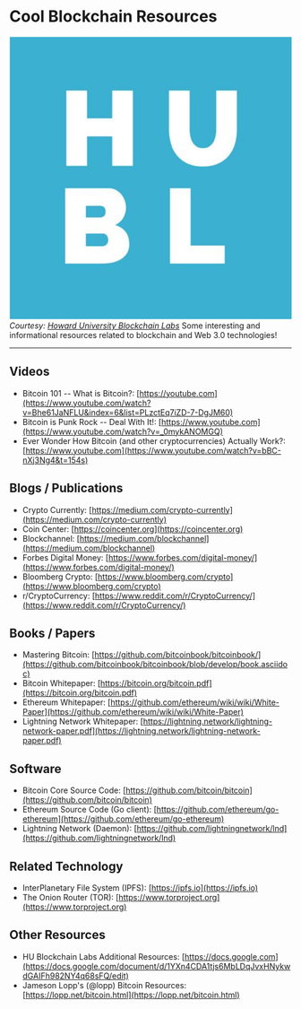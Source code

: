 # Cool Blockchain Resources
![HUBL Logo](https://raw.githubusercontent.com/hublockchainlabs/cool-resources/master/hubl.png)
*Courtesy: [Howard University Blockchain Labs](http://www.hublockchainlab.com)*
Some interesting and informational resources related to blockchain and Web 3.0 technologies!
___
## Videos
- Bitcoin 101 -- What is Bitcoin?: [https://youtube.com](https://www.youtube.com/watch?v=Bhe61JaNFLU&index=6&list=PLzctEq7iZD-7-DgJM60)
- Bitcoin is Punk Rock -- Deal With It!: [https://www.youtube.com](https://www.youtube.com/watch?v=_0mykANOMGQ)
- Ever Wonder How Bitcoin (and other cryptocurrencies) Actually Work?: [https://www.youtube.com](https://www.youtube.com/watch?v=bBC-nXj3Ng4&t=154s)
## Blogs / Publications
- Crypto Currently: [https://medium.com/crypto-currently](https://medium.com/crypto-currently)
- Coin Center: [https://coincenter.org](https://coincenter.org)
- Blockchannel: [https://medium.com/blockchannel](https://medium.com/blockchannel)
- Forbes Digital Money: [https://www.forbes.com/digital-money/](https://www.forbes.com/digital-money/)
- Bloomberg Crypto: [https://www.bloomberg.com/crypto](https://www.bloomberg.com/crypto)
- r/CryptoCurrency: [https://www.reddit.com/r/CryptoCurrency/](https://www.reddit.com/r/CryptoCurrency/)
## Books / Papers
- Mastering Bitcoin: [https://github.com/bitcoinbook/bitcoinbook/](https://github.com/bitcoinbook/bitcoinbook/blob/develop/book.asciidoc)
- Bitcoin Whitepaper: [https://bitcoin.org/bitcoin.pdf](https://bitcoin.org/bitcoin.pdf)
- Ethereum Whitepaper: [https://github.com/ethereum/wiki/wiki/White-Paper](https://github.com/ethereum/wiki/wiki/White-Paper)
- Lightning Network Whitepaper: [https://lightning.network/lightning-network-paper.pdf](https://lightning.network/lightning-network-paper.pdf)
## Software
- Bitcoin Core Source Code: [https://github.com/bitcoin/bitcoin](https://github.com/bitcoin/bitcoin)
- Ethereum Source Code (Go client): [https://github.com/ethereum/go-ethereum](https://github.com/ethereum/go-ethereum)
- Lightning Network (Daemon): [https://github.com/lightningnetwork/lnd](https://github.com/lightningnetwork/lnd)
## Related Technology
- InterPlanetary File System (IPFS): [https://ipfs.io](https://ipfs.io)
- The Onion Router (TOR): [https://www.torproject.org](https://www.torproject.org)
## Other Resources
- HU Blockchain Labs Additional Resources: [https://docs.google.com](https://docs.google.com/document/d/1YXn4CDA1tjs6MbLDqJvxHNykwdGAIFh982NY4q68sFQ/edit)
- Jameson Lopp's (@lopp) Bitcoin Resources: [https://lopp.net/bitcoin.html](https://lopp.net/bitcoin.html)